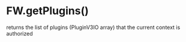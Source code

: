 # FW.getPlugins()

returns the list of plugins (PluginV3IO array) that the current context is authorized

